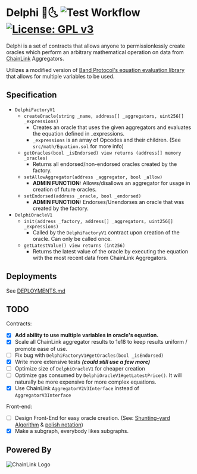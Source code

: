 # Delphi 🔮🌜 ![Test Workflow](https://github.com/baofinance/delphi/actions/workflows/dapptoolstests.yml/badge.svg) [![License: GPL v3](https://img.shields.io/badge/License-GPLv3-blue.svg)](https://www.gnu.org/licenses/gpl-3.0)

Delphi is a set of contracts that allows anyone to permissionlessly create
oracles which perform an arbitrary mathematical operation on data from
[ChainLink](https://chain.link/) Aggregators.

Utilizes a modified version of [Band Protocol's equation evaluation library](https://medium.com/bandprotocol/encoding-and-evaluating-mathematical-expression-in-solidity-f1bb062fa86e)
that allows for multiple variables to be used.

## Specification
* `DelphiFactoryV1`
  * `createOracle(string _name, address[] _aggregators, uint256[] _expressions)`
    * Creates an oracle that uses the given aggregators and evaluates the equation defined in _expressions.
    * `_expressions` is an array of Opcodes and their children. (See `src/math/Equation.sol` for more info)
  * `getOracles(bool _isEndorsed) view returns (address[] memory _oracles)`
    * Returns all endorsed/non-endorsed oracles created by the factory.
  * `setAllowAggregator(address _aggregator, bool _allow)`
    * **ADMIN FUNCTION:** Allows/disallows an aggregator for usage in creation of future oracles.
  * `setEndorsed(address _oracle, bool _endorsed)`
    * **ADMIN FUNCTION:** Endorses/Unendorses an oracle that was created by the factory.
* `DelphiOracleV1`
  * `init(address _factory, address[] _aggregators, uint256[] _expressions)`
    * Called by the `DelphiFactoryV1` contract upon creation of the oracle. Can only be called once.
  * `getLatestValue() view returns (int256)`
    * Returns the latest value of the oracle by executing the equation with the most recent data from ChainLink Aggregators.

## Deployments
See [DEPLOYMENTS.md](./DEPLOYMENTS.md)

## TODO
Contracts:
- [x] **Add ability to use multiple variables in oracle's equation.**
- [x] Scale all ChainLink aggregator results to 1e18 to keep results uniform / promote ease of use.
- [ ] Fix bug with `DelphiFactoryV1#getOracles(bool _isEndorsed)`
- [x] Write more extensive tests **_(could still use a few more)_**
- [ ] Optimize size of `DelphiOracleV1` for cheaper creation
- [ ] Optimize gas consumed by `DelphiOracleV1#getLatestPrice()`. It will naturally be more expensive for more complex equations.
- [x] Use ChainLink `AggregatorV2V3Interface` instead of `AggregatorV3Interface`

Front-end:
- [ ] Design Front-End for easy oracle creation. (See: [Shunting-yard Algorithm](https://en.wikipedia.org/wiki/Shunting-yard_algorithm) & [polish notation](https://en.wikipedia.org/wiki/Polish_notation))
- [x] Make a subgraph, everybody likes subgraphs.

## Powered By
![ChainLink Logo](https://i.imgur.com/LoM6Tg7.png)

